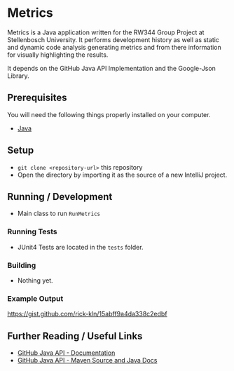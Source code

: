 # Metrics

Metrics is a Java application written for the RW344 Group Project at Stellenbosch University.
It performs development history as well as static and dynamic code analysis generating metrics and from
there information for visually highlighting the results.

It depends on the GitHub Java API Implementation and the Google-Json Library.

## Prerequisites

You will need the following things properly installed on your computer.

* [Java](http://www.oracle.com/technetwork/java/javase/downloads/index.html)

## Setup

* `git clone <repository-url>` this repository
* Open the directory by importing it as the source of a new IntelliJ project.

## Running / Development

* Main class to run `RunMetrics`

### Running Tests

* JUnit4 Tests are located in the `tests` folder.

### Building

* Nothing yet.

### Example Output

https://gist.github.com/rick-kln/15abff9a4da338c2edbf

## Further Reading / Useful Links

* [GitHub Java API - Documentation](https://github.com/eclipse/egit-github/tree/master/org.eclipse.egit.github.core)
* [GitHub Java API - Maven Source and Java Docs](http://search.maven.org/#search%7Cga%7C1%7Ca%3A%22org.eclipse.egit.github.core%22)
